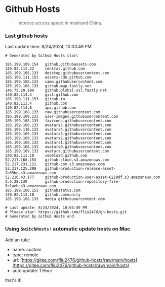 # Github Hosts

> Improve access speed in mainland China.

### Last github hosts

Last update time: 8/24/2024, 10:03:49 PM

```base
# Generated by Github Hosts start 

185.199.109.154   github.githubassets.com
140.82.112.22     central.github.com
185.199.108.133   desktop.githubusercontent.com
185.199.111.153   assets-cdn.github.com
185.199.108.133   camo.githubusercontent.com
185.199.108.133   github.map.fastly.net
146.75.29.194     github.global.ssl.fastly.net
140.82.114.3      gist.github.com
185.199.111.153   github.io
140.82.113.4      github.com
140.82.114.6      api.github.com
185.199.108.133   raw.githubusercontent.com
185.199.109.133   user-images.githubusercontent.com
185.199.108.133   favicons.githubusercontent.com
185.199.108.133   avatars5.githubusercontent.com
185.199.110.133   avatars4.githubusercontent.com
185.199.109.133   avatars3.githubusercontent.com
185.199.109.133   avatars2.githubusercontent.com
185.199.108.133   avatars1.githubusercontent.com
185.199.108.133   avatars0.githubusercontent.com
185.199.109.133   avatars.githubusercontent.com
140.82.113.10     codeload.github.com
52.217.168.153    github-cloud.s3.amazonaws.com
52.217.231.121    github-com.s3.amazonaws.com
52.217.125.209    github-production-release-asset-2e65be.s3.amazonaws.com
52.216.43.177     github-production-user-asset-6210df.s3.amazonaws.com
3.5.28.139        github-production-repository-file-5c1aeb.s3.amazonaws.com
185.199.108.153   githubstatus.com
140.82.113.18     github.community
185.199.108.133   media.githubusercontent.com

# Last update: 8/24/2024, 10:03:49 PM
# Please star: https://github.com/fliu2476/gh-hosts.git
# Generated by Github Hosts end
```

### Using `SwitchHosts!` automatic update hosts on Mac
Add an rule:
- name: custom
- type: remote
- url: [https://gitee.com/fliu2476/github-hosts/raw/main/hosts](https://gitee.com/fliu2476/github-hosts/raw/main/hosts)
- auto update: 1 Hour

that's it!

